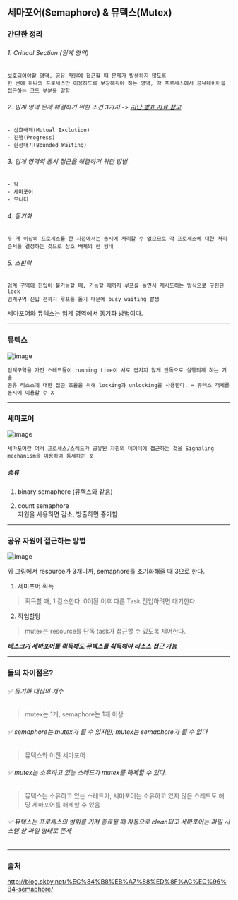 ## 세마포어(Semaphore) & 뮤텍스(Mutex)

### 간단한 정리
###### 1. Critical Section (임계 영역)
```
보호되어야할 영역, 공유 자원에 접근할 때 문제가 발생하지 않도록
한 번에 하나의 프로세스만 이용하도록 보장해줘야 하는 영역, 각 프로세스에서 공유데이터를 접근하는 코드 부분을 말함
```

###### 2. 임계 영역 문제 해결하기 위한 조건 3가지 -> [지난 발표 자료 참고](https://github.com/SSAFY5-Seoul7-Study/CS-Study/blob/main/Computer%20Science/Operation%20System/Race%20Condition.md)
```
- 상호배제(Mutual Exclution)
- 진행(Progress)
- 한정대기(Bounded Waiting)
```

###### 3. 임계 영역의 동시 접근을 해결하기 위한 방법 

```
- 락
- 세마포어
- 모니터
```

###### 4. 동기화
```
두 개 이상의 프로세스를 한 시점에서는 동시에 처리할 수 없으므로 각 프로세스에 대한 처리 순서를 결정하는 것으로 상호 배제의 한 형태
```

###### 5. 스핀락
```
임계 구역에 진입이 불가능할 때, 가능할 때까지 루프를 돌면서 재시도하는 방식으로 구현된 lock
임계구역 진입 전까지 루프를 돌기 때문에 busy waiting 발생
```



세마포어와 뮤텍스는 임계 영역에서 동기화 방법이다.  

---


### 뮤텍스
![image](https://user-images.githubusercontent.com/58067265/126017430-64299e66-d1d8-4320-bf0e-0492e2727ab3.png)

```
임계구역을 가진 스레드들이 running time이 서로 겹치지 않게 단독으로 실행되게 하는 기술
공유 리소스에 대한 접근 조율을 위해 locking과 unlocking을 사용한다. = 뮤텍스 객체를 동시에 이용할 수 X
```

>
---


### 세마포어
![image](https://user-images.githubusercontent.com/58067265/126017387-89fdf747-3143-4900-a8b8-75b231a077ad.png)

```
세마포어란 여러 프로세스/스레드가 공유된 자원의 데이터에 접근하는 것을 Signaling mechanism을 이용하여 통제하는 것
```

##### 종류
1) binary semaphore (뮤텍스와 같음)

2) count semaphore  
  자원을 사용하면 감소, 방출하면 증가함


---
### 공유 자원에 접근하는 방법

![image](https://user-images.githubusercontent.com/58067265/126016678-a01bd725-6b33-4876-9cbd-3b82976e8e96.png)  

위 그림에서 resource가 3개니까, semaphore를 초기화해줄 때 3으로 한다.
1) 세마포어 획득
> 획득할 때, 1 감소한다. 0이된 이후 다른 Task 진입하려면 대기한다.


2) 작업할당
> mutex는 resource를 단독 task가 접근할 수 있도록 제어한다.

**_태스크가 세마포어를 획득해도 뮤텍스를 획득해야 리소스 접근 가능_**  

---

### 둘의 차이점은?

###### ✅ 동기화 대상의 개수
> mutex는 1개, semaphore는 1개 이상

###### ✅ semaphore는 mutex가 될 수 있지만, mutex는 semaphore가 될 수 없다.
> 뮤텍스와 이진 세마포어

###### ✅ mutex는 소유하고 있는 스레드가 mutex를 해제할 수 있다.
> 뮤택스는 소유하고 있는 스레드가, 세마포어는 소유하고 있지 않은 스레드도 해당 세마포어를 해제할 수 있음

###### ✅ 뮤텍스는 프로세스의 범위를 가져 종료될 때 자동으로 clean되고 세마포어는 파일 시스템 상 파일 형태로 존재
---

### 출처
http://blog.skby.net/%EC%84%B8%EB%A7%88%ED%8F%AC%EC%96%B4-semaphore/  

